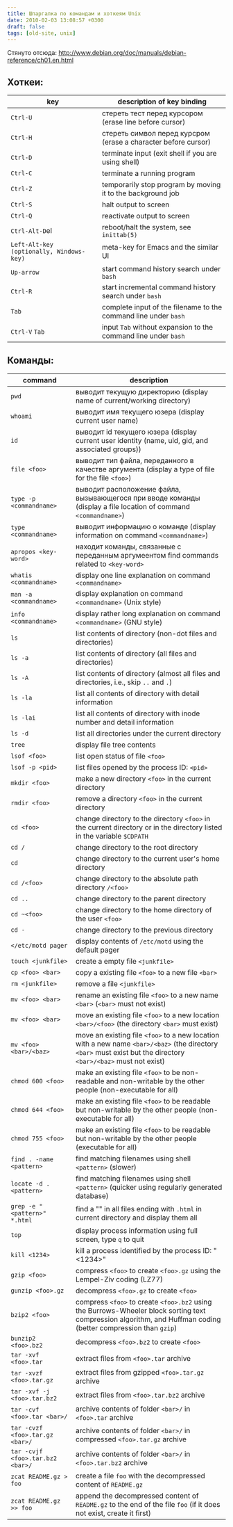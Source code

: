 ```yaml
---
title: Шпаргалка по командам и хоткеям Unix
date: 2010-02-03 13:08:57 +0300
draft: false
tags: [old-site, unix]
---
```

Стянуто отсюда: http://www.debian.org/doc/manuals/debian-reference/ch01.en.html
<!--main-->
## Хоткеи:

| key                                     | description of key binding                                      |
|-----------------------------------------|-----------------------------------------------------------------|
| `Ctrl-U`                                  | стереть тест перед курсором (erase line before cursor)          |
| `Ctrl-H`                                  | стереть символ перед курсром (erase a character before cursor)  |
| `Ctrl-D`                                  | terminate input (exit shell if you are using shell)             |
| `Ctrl-C`                                  | terminate a running program                                     |
| `Ctrl-Z`                                  | temporarily stop program by moving it to the background job     |
| `Ctrl-S`                                  | halt output to screen                                           |
| `Ctrl-Q`                                  | reactivate output to screen                                     |
| `Ctrl-Alt-D`el                            | reboot/halt the system, see `inittab(5)`                        |
| `Left-Alt-key (optionally, Windows-key)`  | meta-key for Emacs and the similar UI                           |
| `Up-arrow`                                | start command history search under `bash`                       |
| `Ctrl-R`                                  | start incremental command history search under `bash`           |
| `Tab`                                   | complete input of the filename to the command line under `bash` |
| `Ctrl-V` `Tab`                          | input `Tab` without expansion to the command line under `bash`  |

## Команды:
| command                       | description |
|-------------------------------|--------------------------------------------------------------------------|
 | `pwd`                         | выводит текущую директорию (display name of current/working directory)|
 | `whoami`                      | выводит имя текущего юзера (display current user name)|
 | `id`                          | выводит id текущего юзера (display current user identity (name, uid, gid, and associated groups))|
 | `file <foo>`            | выводит тип файла, переданного в качестве аргумента (display a type of file for the file `<foo>`)|
 | `type -p <commandname>` | выводит расположение файла, вызывающегося при вводе команды (display a file location of command `<commandname>`) |
 | `type <commandname>`    | выводит информацию о команде (display information on command `<commandname>`) |
| `apropos <key-word>` | находит команды, связанные с переданным аргумеентом find commands related to `<key-word>` |
| `whatis <commandname>` | display one line explanation on command `<commandname>` |
| `man -a <commandname>` | display explanation on command `<commandname>` (Unix style) |
| `info <commandname>` | display rather long explanation on command `<commandname>` (GNU style) |
| `ls` | list contents of directory (non-dot files and directories) |
| `ls -a` | list contents of directory (all files and directories) |
| `ls -A` | list contents of directory (almost all files and directories, i.e., skip `..` and `.`) |
| `ls -la` | list all contents of directory with detail information |
| `ls -lai` | list all contents of directory with inode number and detail information |
| `ls -d` | list all directories under the current directory |
| `tree` | display file tree contents |
| `lsof <foo>` | list open status of file `<foo>` |
| `lsof -p <pid>` | list files opened by the process ID: `<pid>` |
| `mkdir <foo>` | make a new directory `<foo>` in the current directory |
| `rmdir <foo>` | remove a directory `<foo>` in the current directory |
| `cd <foo>` | change directory to the directory `<foo>` in the current directory or in the directory listed in the variable `$CDPATH` |
| `cd /` | change directory to the root directory |
| `cd` | change directory to the current user's home directory |
| `cd /<foo>` | change directory to the absolute path directory `/<foo>` |
| `cd ..` | change directory to the parent directory |
| `cd ~<foo>` | change directory to the home directory of the user `<foo>` |
| `cd -` | change directory to the previous directory |
| `</etc/motd pager` | display contents of `/etc/motd` using the default pager |
| `touch <junkfile>` | create a empty file `<junkfile>` |
| `cp <foo> <bar>` | copy a existing file `<foo>` to a new file `<bar>` |
| `rm <junkfile>` | remove a file `<junkfile>` |
| `mv <foo> <bar>` | rename an existing file `<foo>` to a new name `<bar>` (`<bar>` must not exist) |
| `mv <foo> <bar>` | move an existing file `<foo>` to a new location `<bar>/<foo>` (the directory `<bar>` must exist) |
| `mv <foo> <bar>/<baz>` | move an existing file `<foo>` to a new location with a new name `<bar>/<baz>` (the directory `<bar>` must exist but the directory `<bar>/<baz>` must not exist) |
| `chmod 600 <foo>` | make an existing file `<foo>` to be non-readable and non-writable by the other people (non-executable for all) |
| `chmod 644 <foo>` | make an existing file `<foo>` to be readable but non-writable by the other people (non-executable for all) |
| `chmod 755 <foo>` | make an existing file `<foo>` to be readable but non-writable by the other people (executable for all) |
| `find . -name <pattern>` | find matching filenames using shell `<pattern>` (slower) |
| `locate -d . <pattern>` | find matching filenames using shell `<pattern>` (quicker using regularly generated database) |
| `grep -e "<pattern>" *.html` | find a "<pattern>" in all files ending with `.html` in current directory and display them all |
| `top` | display process information using full screen, type `q` to quit |
| `kill <1234>` | kill a process identified by the process ID: "<1234>" |
| `gzip <foo>` | compress `<foo>` to create `<foo>.gz` using the Lempel-Ziv coding (LZ77) |
| `gunzip <foo>.gz` | decompress `<foo>.gz` to create `<foo>` |
| `bzip2 <foo>` | compress `<foo>` to create `<foo>.bz2` using the Burrows-Wheeler block sorting text compression algorithm, and Huffman coding (better compression than `gzip`) |
| `bunzip2 <foo>.bz2` | decompress `<foo>.bz2` to create `<foo>` |
| `tar -xvf <foo>.tar` | extract files from `<foo>.tar` archive |
| `tar -xvzf <foo>.tar.gz` | extract files from gzipped `<foo>.tar.gz` archive |
| `tar -xvf -j <foo>.tar.bz2` | extract files from `<foo>.tar.bz2` archive |
| `tar -cvf <foo>.tar <bar>/` | archive contents of folder `<bar>/` in `<foo>.tar` archive |
| `tar -cvzf <foo>.tar.gz <bar>/` | archive contents of folder `<bar>/` in compressed `<foo>.tar.gz` archive |
| `tar -cvjf <foo>.tar.bz2 <bar>/` | archive contents of folder `<bar>/` in `<foo>.tar.bz2` archive |
| `zcat README.gz > foo` | create a file `foo` with the decompressed content of `README.gz` |
| `zcat README.gz >> foo` | append the decompressed content of `README.gz` to the end of the file `foo` (if it does not exist, create it first) |